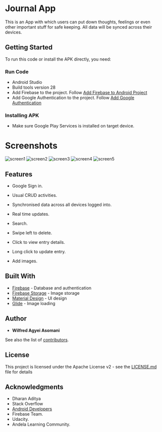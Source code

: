 # Journal App

This is an App with which users can put down thoughts, feelings or even
other important stuff for safe keeping. All data will be synced across their devices.

## Getting Started

To run this code or install the APK directly, you need:

### Run Code

* Android Studio
* Build tools version 28
* Add Firebase to the project. Follow [Add Firebase to Android Project](https://firebase.google.com/docs/android/setup)
* Add Google Authentication to the project. 
Follow [Add Google Authentication](https://developers.google.com/identity/sign-in/android/start-integrating)

### Installing APK
* Make sure Google Play Services is installed on target device.

# Screenshots

![screen1](https://github.com/wil-power/journal-app/blob/master/Screenshot_20180701-200912%5B1%5D.png)
![screen2](https://github.com/wil-power/journal-app/blob/master/Screenshot_20180701-201002.png)
![screen3](https://github.com/wil-power/journal-app/blob/master/Screenshot_20180701-200852.png)
![screen4](https://github.com/wil-power/journal-app/blob/master/Screenshot_20180701-202451.png)
![screen5](https://github.com/wil-power/journal-app/blob/master/Screenshot_20180701-202500.png)

## Features
* Google Sign in.
* Usual CRUD activities.
* Synchronised data across all devices logged into.


* Real time updates.
* Search.
* Swipe left to delete.
* Click to view entry details.
* Long click to update entry.
* Add images.

## Built With

* [Firebase](https://firebase.google.com/) - Database and authentication
* [Firebase Storage](https://firebase.google.com/products/storage/) - Image storage
* [Material Design](https://material.io/develop/android/) - UI design
* [Glide](https://bumptech.github.io/glide/) - Image loading

## Author

* **Wilfred Agyei Asomani** 

See also the list of [contributors](https://github.com/wil-power/Journally/graphs/contributors).

## License

This project is licensed under the Apache License v2 - see the [LICENSE.md](https://github.com/wil-power/journal-app/blob/master/LICENSE) file for details

## Acknowledgments

* Dharan Aditya
* Stack Overflow
* [Android Developers](https://developer.android.com/)
* Firebase Team.
* Udacity.
* Andela Learning Community.
